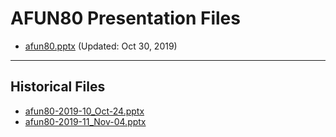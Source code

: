 <!--
This is a machine generated file,
and should not be edited,
as it will be overwritten with future updates.

If you have questions around this process
please contact Scott Cate
-->

# AFUN80 Presentation Files

- [afun80.pptx](https://globaleventcdn.blob.core.windows.net/assets/afun/afun80/afun80.pptx) (Updated: Oct 30, 2019)
---
## Historical Files
- [afun80-2019-10_Oct-24.pptx](https://globaleventcdn.blob.core.windows.net/assets/afun/afun80/afun80-2019-10_Oct-24.pptx)
- [afun80-2019-11_Nov-04.pptx](https://globaleventcdn.blob.core.windows.net/assets/afun/afun80/afun80-2019-11_Nov-04.pptx)


